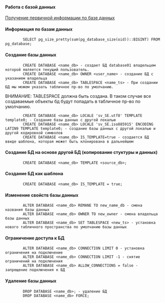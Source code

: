 #### Работа с базой данных

[Получение первичной информации по базе данных](https://github.com/Aleksey-10081967/Postgresql-study/edit/main/psql_query/database/database_info.md)

#### Информация по базам данных

            SELECT pg_size_pretty(sum(pg_database_size(oid))::BIGINT) FROM pg_database;

#### Создание базы данных
            CREATE DATABASE <name_db> - создает БД database01 владельцем которой является текущий пользователь.
            CREATE DATABASE <name_db> OWNER <user_name> - создание БД с указанием владельца
            CREATE DATABASE <name_db> TABLESPACE <name_ts> - При создании БД мы можем указать табличное пр-во по умолчанию.
            
ВНИМАНИЕ: TABLESPACE должна быть создана.  В таком случае все создаваемые объекты бд будут попадать в табличное пр-во по умолчанию. 

            
            CREATE DATABASE <name_db> LOCALE 'sv_SE.utf8' TEMPLATE template0; - Создание базы данных с другой локалью
            CREATE DATABASE <name_db> LOCALE 'sv_SE.iso885915' ENCODING LATIN9 TEMPLATE template0; - cоздание базы данных с другой локалью и другой кодировкой символов
            CREATE DATABASE <name_db> IS_TEMPLATE=true - создается БД ввиде шаблона, которая может быть клонирована в дальнейшем
            
#### Создание БД на основе другой БД (копирование стуктуры и данных)

            CREATE DATABASE <name_db> TEMPLATE <source_db>;
            
#### Создание БД как шаблона

            CREATE DATABASE <name_db> IS_TEMPLATE = true;

#### Изменение свойств базы данных

            ALTER DATABASE <name_db> REMANE TO new_name_db - смена названия базы данных
            ALTER DATABASE <name_db> OWNER TO new_owner - смена владельца базы данных
            ALTER DATABASE <name_db> SET TABLESPACE <new_ts> - установка нового табличного пространства по умолчанию базы данных

#### Ограничение доступа к БД

            ALTER DATABASE <name_db> CONNECTION LIMIT 0 - установка ограничения на подключение
            ALTER DATABASE <name_db> CONNECTION LIMIT -1 - снятие ограничений на подключения
            ALTER DATABASE <name_db> ALLOW_CONNECTIONS = false - запрещение подключения к БД 
             
#### Удаление базы данных
            DROP DATABASE <name_db>; - удаление БД
            DROP DATABASE <name_db> FORCE;


            
            

